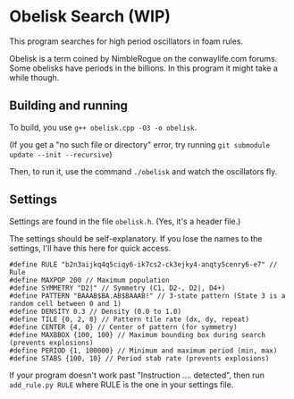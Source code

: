 # Obelisk Search (WIP)

This program searches for high period oscillators in foam rules.

Obelisk is a term coined by NimbleRogue on the conwaylife.com forums.
Some obelisks have periods in the billions. In this program it might take a while though.

## Building and running

To build, you use `g++ obelisk.cpp -O3 -o obelisk`.

(If you get a "no such file or directory" error, try running `git submodule update --init --recursive`)

Then, to run it, use the command `./obelisk` and watch the oscillators fly.

## Settings

Settings are found in the file `obelisk.h`. (Yes, it's a header file.)

The settings should be self-explanatory. If you lose the names to the settings, I'll have this here for quick access.
```
#define RULE "b2n3aijkq4q5ciqy6-ik7cs2-ck3ejky4-anqty5cenry6-e7" // Rule
#define MAXPOP 200 // Maximum population
#define SYMMETRY "D2|" // Symmetry (C1, D2-, D2|, D4+)
#define PATTERN "BAAAB$BA.AB$BAAAB!" // 3-state pattern (State 3 is a random cell between 0 and 1)
#define DENSITY 0.3 // Density (0.0 to 1.0)
#define TILE {0, 2, 8} // Pattern tile rate (dx, dy, repeat)
#define CENTER {4, 0} // Center of pattern (for symmetry)
#define MAXBBOX {100, 100} // Maximum bounding box during search (prevents explosions)
#define PERIOD {1, 100000} // Minimum and maximum period (min, max)
#define STABS {100, 10} // Period stab rate (prevents explosions)
```

If your program doesn't work past "Instruction .... detected", then run `add_rule.py RULE` where RULE is the one in your settings file.
